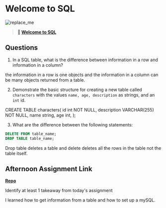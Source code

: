 # Welcome to SQL

![replace_me](https://codeworks.blob.core.windows.net/public/assets/img/illustrations/placeholder.svg)

> **📖 [Welcome to SQL](https://codeworksacademy.com/fs-student-guide/resources/wk11/01-MySQL-GettingStarted)**

## Questions

1. In a SQL table, what is the difference between information in a row and information in a column?

the information in a row is one objects and the information in a column can be many objects returned from a table.

2. Demonstrate the basic structure for creating a new table called `characters` with the values `name, age, description` as strings, and an `int` id.

CREATE TABLE characters(
  id int NOT NULL,
  description VARCHAR(255) NOT NULL,
  name string,
  age int,
);

3. What are the difference between the following statements: 
```sql
DELETE FROM table_name;
DROP TABLE table_name;
```
Drop table deletes a table and delete deletes all the rows in the table not the table itself.

## Afternoon Assignment Link

**[Repo](https://github.com/ChristineKlosterman/summer22-gregsListFinal)**

Identify at least 1 takeaway from today's assignment

I learned how to get information from a table and how to set up a mySQL. 


